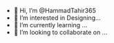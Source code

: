 - 👋 Hi, I’m @HammadTahir365
- 👀 I’m interested in Designing...
- 🌱 I’m currently learning ...
- 💞️ I’m looking to collaborate on ...
